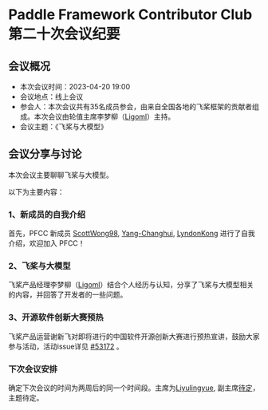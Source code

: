 # Paddle Framework Contributor Club 第二十次会议纪要

## 会议概况

- 本次会议时间：2023-04-20 19:00
- 会议地点：线上会议
- 参会人：本次会议共有35名成员参会，由来自全国各地的飞桨框架的贡献者组成。本次会议由轮值主席李梦柳（[Ligoml](https://github.com/ligoml)）主持。
- 会议主题：《飞桨与大模型》


## 会议分享与讨论

本次会议主要聊聊飞桨与大模型。

以下为主要内容：

### 1、新成员的自我介绍

首先，PFCC 新成员 [ScottWong98](https://github.com/ScottWong98), [Yang-Changhui](https://github.com/Yang-Changhui), [LyndonKong](https://github.com/LyndonKong)
进行了自我介绍，欢迎加入 PFCC！

### 2、飞桨与大模型 

飞桨产品经理李梦柳（[Ligoml](https://github.com/ligoml)）结合个人经历与认知，分享了飞桨与大模型相关的内容，并回答了开发者的一些问题。

### 3、开源软件创新大赛预热

飞桨产品运营谢新飞对即将进行的中国软件开源创新大赛进行预热宣讲，鼓励大家参与活动，活动issue详见 [#53172](https://github.com/PaddlePaddle/Paddle/issues/53172) 。


### 下次会议安排

确定下次会议的时间为两周后的同一个时间段。主席为[Liyulingyue](https://github.com/Liyulingyue), 副主席[待定]()，主题待定。
